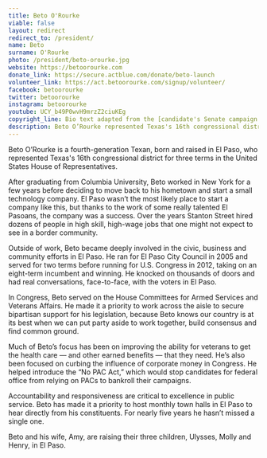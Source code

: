 ```yaml
---
title: Beto O'Rourke
viable: false
layout: redirect
redirect_to: /president/
name: Beto
surname: O'Rourke
photo: /president/beto-orourke.jpg
website: https://betoorourke.com
donate_link: https://secure.actblue.com/donate/beto-launch
volunteer_link: https://act.betoorourke.com/signup/volunteer/
facebook: betoorourke
twitter: betoorourke
instagram: betoorourke
youtube: UCY_b49P0wvH9mrzZ2ciuKEg
copyright_line: Bio text adapted from the [candidate's Senate campaign website](https://web.archive.org/web/20181108061428/https://betofortexas.com/about/) and may be subject to copyright.
description: Beto O’Rourke represented Texas's 16th congressional district for three terms in the U.S. House of Representatives. He focused on curbing the influence of corporate money in Congress.
---
```

Beto O’Rourke is a fourth-generation Texan, born and raised in El Paso, who represented Texas's 16th congressional district for three terms in the United States House of Representatives. 

After graduating from Columbia University, Beto worked in New York for a few years before deciding to move back to his hometown and start a small technology company. El Paso wasn’t the most likely place to start a company like this, but thanks to the work of some really talented El Pasoans, the company was a success. Over the years Stanton Street hired dozens of people in high skill, high-wage jobs that one might not expect to see in a border community.

Outside of work, Beto became deeply involved in the civic, business and community efforts in El Paso. He ran for El Paso City Council in 2005 and served for two terms before running for U.S. Congress in 2012, taking on an eight-term incumbent and winning. He knocked on thousands of doors and had real conversations, face-to-face, with the voters in El Paso.

In Congress, Beto served on the House Committees for Armed Services and Veterans Affairs. He made it a priority to work across the aisle to secure bipartisan support for his legislation, because Beto knows our country is at its best when we can put party aside to work together, build consensus and find common ground.

Much of Beto’s focus has been on improving the ability for veterans to get the health care — and other earned benefits — that they need. He’s also been focused on curbing the influence of corporate money in Congress. He helped introduce the “No PAC Act,” which would stop candidates for federal office from relying on PACs to bankroll their campaigns.

Accountability and responsiveness are critical to excellence in public service. Beto has made it a priority to host monthly town halls in El Paso to hear directly from his constituents. For nearly five years he hasn’t missed a single one.

Beto and his wife, Amy, are raising their three children, Ulysses, Molly and Henry, in El Paso.